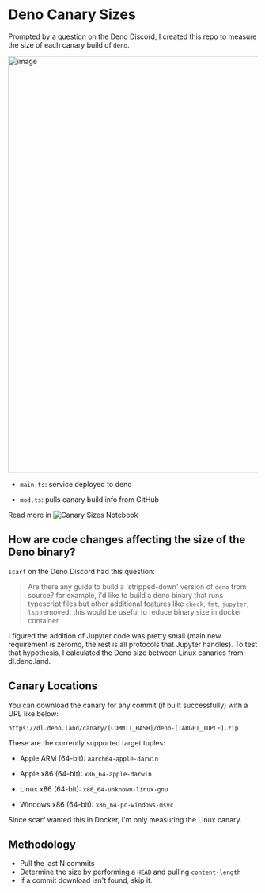 # Deno Canary Sizes

Prompted by a question on the Deno Discord, I created this repo to measure the size of each canary build of `deno`.

<img width="841" alt="image" src="https://github.com/rgbkrk/deno-canary-sizes/assets/836375/56f6e303-9a1a-41be-ae4b-3121d1ecb6ca">

* `main.ts`: service deployed to deno

* `mod.ts`: pulls canary build info from GitHub

Read more in ![Canary Sizes Notebook](./canary-sizes.ipynb)

## How are code changes affecting the size of the Deno binary?

`scarf` on the Deno Discord had this question:

> Are there any guide to build a 'stripped-down' version of `deno` from source? for example, i'd like to build a deno binary that runs typescript files but other additional features like `check`, `fmt`, `jupyter`, `lsp` removed. this would be useful to reduce binary size in docker container

I figured the addition of Jupyter code was pretty small (main new requirement is zeromq, the rest is all protocols that Jupyter handles). To test that hypothesis, I calculated the Deno size between Linux canaries from dl.deno.land.

## Canary Locations

You can download the canary for any commit (if built successfully) with a URL like below:

`https://dl.deno.land/canary/[COMMIT_HASH]/deno-[TARGET_TUPLE].zip`

These are the currently supported target tuples:

- Apple ARM (64-bit): `aarch64-apple-darwin`

- Apple x86 (64-bit): `x86_64-apple-darwin`

- Linux x86 (64-bit): `x86_64-unknown-linux-gnu`

- Windows x86 (64-bit): `x86_64-pc-windows-msvc`

Since scarf wanted this in Docker, I'm only measuring the Linux canary.

## Methodology

- Pull the last N commits
- Determine the size by performing a `HEAD` and pulling `content-length`
- If a commit download isn't found, skip it.
